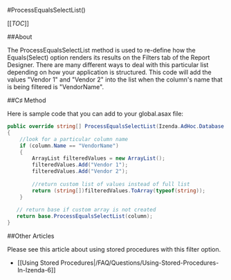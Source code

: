 #ProcessEqualsSelectList()

[[_TOC_]]

##About

The ProcessEqualsSelectList method is used to re-define how the Equals(Select) option renders its results on the Filters tab of the Report Designer. There are many different ways to deal with this particular list depending on how your application is structured. This code will add the values "Vendor 1" and "Vendor 2" into the list when the column's name that is being filtered is "VendorName".

##C♯ Method

Here is sample code that you can add to your global.asax file:

```csharp
public override string[] ProcessEqualsSelectList(Izenda.AdHoc.Database.Column column)
{
    //look for a particular column name
    if (column.Name == "VendorName")
    {
        ArrayList filteredValues = new ArrayList();
        filteredValues.Add("Vendor 1");
        filteredValues.Add("Vendor 2");
    
        //return custom list of values instead of full list
        return (string[])filteredValues.ToArray(typeof(string));
    }
    
   // return base if custom array is not created
   return base.ProcessEqualsSelectList(column);
}
```

##Other Articles

Please see this article about using stored procedures with this filter option.

* [[Using Stored Procedures|/FAQ/Questions/Using-Stored-Procedures-In-Izenda-6]]